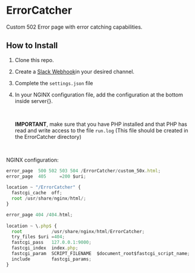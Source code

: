# ErrorCatcher
Custom 502 Error page with error catching capabilities.

## How to Install

1. Clone this repo.

2. Create a [Slack Webhook][1]in your desired channel.

3. Complete the `settings.json` file

4. In your NGINX configuration file, add the configuration at the bottom inside server{}.

   ​

   **IMPORTANT**, make sure that you have PHP installed and that PHP has read and write access to the file ``run.log`` (This file should be created in the ErrorCatcher directory)

   ​

NGINX configuration:
```javascript
error_page  500 502 503 504 /ErrorCatcher/custom_50x.html;
error_page  405     =200 $uri;
	
location ~ "/ErrorCatcher" {
  fastcgi_cache  off;
  root /usr/share/nginx/html/;
}

error_page 404 /404.html;
    
location ~ \.php$ {
  root           /usr/share/nginx/html/ErrorCatcher;
  try_files $uri =404;
  fastcgi_pass   127.0.0.1:9000;
  fastcgi_index  index.php;
  fastcgi_param  SCRIPT_FILENAME  $document_root$fastcgi_script_name;
  include        fastcgi_params;
}
```


[1]:	https://api.slack.com/incoming-webhooks
